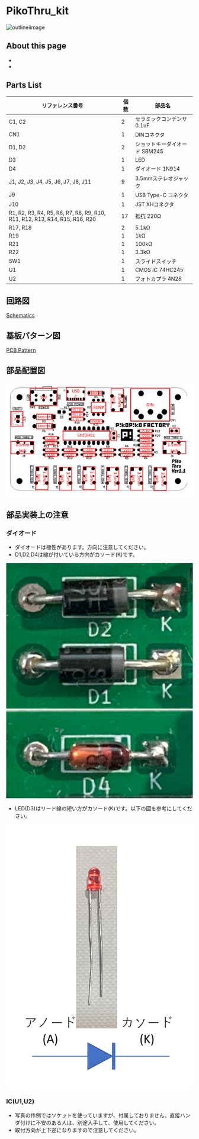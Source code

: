 # PikoThru_kit

![outlineiimage](/image/pikothru.png)

## About this page
- 
- 

## Parts List

| リファレンス番号 | 個数 | 部品名 |
| ---------------- | ---- | -------|
|C1, C2|2|セラミックコンデンサ 0.1uF|
|CN1|1|DINコネクタ|
|D1, D2|2|ショットキーダイオード SBM245|
|D3|1|LED|
|D4|1|ダイオード 1N914|
|J1, J2, J3, J4, J5, J6, J7, J8, J11|9|3.5mmステレオジャック|
|J9|1|USB Type-C コネクタ|
|J10|1|JST XHコネクタ|
|R1, R2, R3, R4, R5, R6, R7, R8, R9, R10, R11, R12, R13, R14, R15, R16, R20|17|抵抗 220Ω|
|R17, R18|2|5.1kΩ|
|R19|1|1kΩ|
|R21|1|100kΩ|
|R22|1|3.3kΩ|
|SW1|1|スライドスイッチ|
|U1|1|CMOS IC 74HC245|
|U2|1|フォトカプラ 4N28|

## 回路図

[Schematics](/hardware/pikothru-schematic.pdf)

## 基板パターン図

[PCB Pattern](/hardware/pikothru-pattern.pdf)

## 部品配置図

![PartsPlacementChart](/image/pikothru-parts-place.png)

## 部品実装上の注意
### ダイオード
- ダイオードは極性があります。方向に注意してください。
- D1,D2,D4は線が付いている方向がカソード(K)です。

![PartsPlacementImage](/image/d1d2.jpg)
![PartsPlacementImage](/image/d4.jpg)

- LED(D3)はリード線の短い方がカソード(K)です。以下の図を参考にしてください。

![PartsPlacementImage](/image/diode.PNG)

### IC(U1,U2)
- 写真の作例ではソケットを使っていますが、付属しておりません。直接ハンダ付けに不安のある人は、別途入手して、使用してください。
- 取付方向が上下逆になりますので注意してください。


